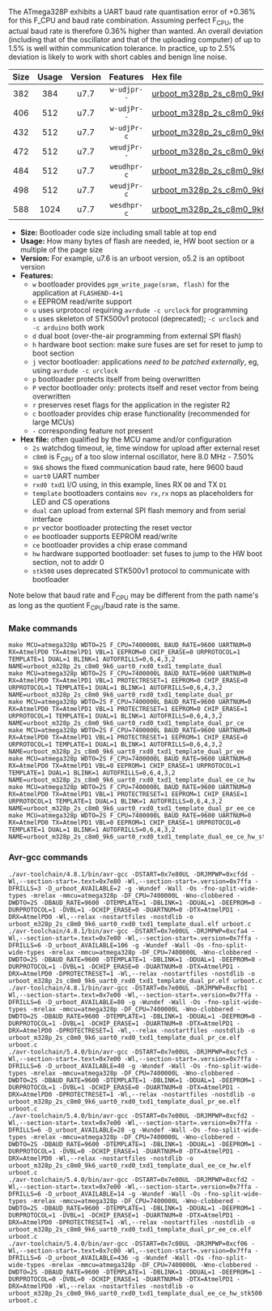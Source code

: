 The ATmega328P exhibits a UART baud rate quantisation error of +0.36% for this F_CPU and baud rate combination. Assuming perfect F<sub>CPU</sub>, the actual baud rate is therefore 0.36% higher than wanted. An overall deviation (including that of the oscillator and that of the uploading computer) of up to 1.5% is well within communication tolerance. In practice, up to 2.5% deviation is likely to work with short cables and benign line noise.

|Size|Usage|Version|Features|Hex file|
|:-:|:-:|:-:|:-:|:--|
|382|384|u7.7|`w-udjpr--`|[urboot_m328p_2s_c8m0_9k6_uart0_rxd0_txd1_template_dual.hex](https://raw.githubusercontent.com/stefanrueger/urboot.hex/main/u7.7/boards/ursense/atmega328p/watchdog_2_s/internal_oscillator_c-7.50%25/%2B8m000000_hz/%2B%2B%2B9k6_baud/uart0_rxd0_txd1/template_dual/urboot_m328p_2s_c8m0_9k6_uart0_rxd0_txd1_template_dual.hex)|
|406|512|u7.7|`w-udjPr--`|[urboot_m328p_2s_c8m0_9k6_uart0_rxd0_txd1_template_dual_pr.hex](https://raw.githubusercontent.com/stefanrueger/urboot.hex/main/u7.7/boards/ursense/atmega328p/watchdog_2_s/internal_oscillator_c-7.50%25/%2B8m000000_hz/%2B%2B%2B9k6_baud/uart0_rxd0_txd1/template_dual/urboot_m328p_2s_c8m0_9k6_uart0_rxd0_txd1_template_dual_pr.hex)|
|432|512|u7.7|`w-udjPr-c`|[urboot_m328p_2s_c8m0_9k6_uart0_rxd0_txd1_template_dual_pr_ce.hex](https://raw.githubusercontent.com/stefanrueger/urboot.hex/main/u7.7/boards/ursense/atmega328p/watchdog_2_s/internal_oscillator_c-7.50%25/%2B8m000000_hz/%2B%2B%2B9k6_baud/uart0_rxd0_txd1/template_dual/urboot_m328p_2s_c8m0_9k6_uart0_rxd0_txd1_template_dual_pr_ce.hex)|
|472|512|u7.7|`weudjPr--`|[urboot_m328p_2s_c8m0_9k6_uart0_rxd0_txd1_template_dual_pr_ee.hex](https://raw.githubusercontent.com/stefanrueger/urboot.hex/main/u7.7/boards/ursense/atmega328p/watchdog_2_s/internal_oscillator_c-7.50%25/%2B8m000000_hz/%2B%2B%2B9k6_baud/uart0_rxd0_txd1/template_dual/urboot_m328p_2s_c8m0_9k6_uart0_rxd0_txd1_template_dual_pr_ee.hex)|
|484|512|u7.7|`weudhpr-c`|[urboot_m328p_2s_c8m0_9k6_uart0_rxd0_txd1_template_dual_ee_ce_hw.hex](https://raw.githubusercontent.com/stefanrueger/urboot.hex/main/u7.7/boards/ursense/atmega328p/watchdog_2_s/internal_oscillator_c-7.50%25/%2B8m000000_hz/%2B%2B%2B9k6_baud/uart0_rxd0_txd1/template_dual/urboot_m328p_2s_c8m0_9k6_uart0_rxd0_txd1_template_dual_ee_ce_hw.hex)|
|498|512|u7.7|`weudjPr-c`|[urboot_m328p_2s_c8m0_9k6_uart0_rxd0_txd1_template_dual_pr_ee_ce.hex](https://raw.githubusercontent.com/stefanrueger/urboot.hex/main/u7.7/boards/ursense/atmega328p/watchdog_2_s/internal_oscillator_c-7.50%25/%2B8m000000_hz/%2B%2B%2B9k6_baud/uart0_rxd0_txd1/template_dual/urboot_m328p_2s_c8m0_9k6_uart0_rxd0_txd1_template_dual_pr_ee_ce.hex)|
|588|1024|u7.7|`wesdhpr-c`|[urboot_m328p_2s_c8m0_9k6_uart0_rxd0_txd1_template_dual_ee_ce_hw_stk500.hex](https://raw.githubusercontent.com/stefanrueger/urboot.hex/main/u7.7/boards/ursense/atmega328p/watchdog_2_s/internal_oscillator_c-7.50%25/%2B8m000000_hz/%2B%2B%2B9k6_baud/uart0_rxd0_txd1/template_dual/urboot_m328p_2s_c8m0_9k6_uart0_rxd0_txd1_template_dual_ee_ce_hw_stk500.hex)|

- **Size:** Bootloader code size including small table at top end
- **Usage:** How many bytes of flash are needed, ie, HW boot section or a multiple of the page size
- **Version:** For example, u7.6 is an urboot version, o5.2 is an optiboot version
- **Features:**
  + `w` bootloader provides `pgm_write_page(sram, flash)` for the application at `FLASHEND-4+1`
  + `e` EEPROM read/write support
  + `u` uses urprotocol requiring `avrdude -c urclock` for programming
  + `s` uses skeleton of STK500v1 protocol (deprecated); `-c urclock` and `-c arduino` both work
  + `d` dual boot (over-the-air programming from external SPI flash)
  + `h` hardware boot section: make sure fuses are set for reset to jump to boot section
  + `j` vector bootloader: applications *need to be patched externally*, eg, using `avrdude -c urclock`
  + `p` bootloader protects itself from being overwritten
  + `P` vector bootloader only: protects itself and reset vector from being overwritten
  + `r` preserves reset flags for the application in the register R2
  + `c` bootloader provides chip erase functionality (recommended for large MCUs)
  + `-` corresponding feature not present
- **Hex file:** often qualified by the MCU name and/or configuration
  + `2s` watchdog timeout, ie, time window for upload after external reset
  + `c8m0` is F<sub>CPU</sub> of a too slow internal oscillator, here 8.0 MHz - 7.50%
  + `9k6` shows the fixed communication baud rate, here 9600 baud
  + `uart0` UART number
  + `rxd0 txd1` I/O using, in this example, lines RX `D0` and TX `D1`
  + `template` bootloaders contains `mov rx,rx` nops as placeholders for LED and CS operations
  + `dual` can upload from external SPI flash memory and from serial interface
  + `pr` vector bootloader protecting the reset vector
  + `ee` bootloader supports EEPROM read/write
  + `ce` bootloader provides a chip erase command
  + `hw` hardware supported bootloader: set fuses to jump to the HW boot section, not to addr 0
  + `stk500` uses deprecated STK500v1 protocol to communicate with bootloader


Note below that baud rate and F<sub>CPU</sub> may be different from the path name's as long as the quotient F<sub>CPU</sub>/baud rate is the same.

### Make commands
```
make MCU=atmega328p WDTO=2S F_CPU=7400000L BAUD_RATE=9600 UARTNUM=0 RX=AtmelPD0 TX=AtmelPD1 VBL=1 EEPROM=0 CHIP_ERASE=0 URPROTOCOL=1 TEMPLATE=1 DUAL=1 BLINK=1 AUTOFRILLS=0,6,4,3,2 NAME=urboot_m328p_2s_c8m0_9k6_uart0_rxd0_txd1_template_dual
make MCU=atmega328p WDTO=2S F_CPU=7400000L BAUD_RATE=9600 UARTNUM=0 RX=AtmelPD0 TX=AtmelPD1 VBL=1 PROTECTRESET=1 EEPROM=0 CHIP_ERASE=0 URPROTOCOL=1 TEMPLATE=1 DUAL=1 BLINK=1 AUTOFRILLS=0,6,4,3,2 NAME=urboot_m328p_2s_c8m0_9k6_uart0_rxd0_txd1_template_dual_pr
make MCU=atmega328p WDTO=2S F_CPU=7400000L BAUD_RATE=9600 UARTNUM=0 RX=AtmelPD0 TX=AtmelPD1 VBL=1 PROTECTRESET=1 EEPROM=0 CHIP_ERASE=1 URPROTOCOL=1 TEMPLATE=1 DUAL=1 BLINK=1 AUTOFRILLS=0,6,4,3,2 NAME=urboot_m328p_2s_c8m0_9k6_uart0_rxd0_txd1_template_dual_pr_ce
make MCU=atmega328p WDTO=2S F_CPU=7400000L BAUD_RATE=9600 UARTNUM=0 RX=AtmelPD0 TX=AtmelPD1 VBL=1 PROTECTRESET=1 EEPROM=1 CHIP_ERASE=0 URPROTOCOL=1 TEMPLATE=1 DUAL=1 BLINK=1 AUTOFRILLS=0,6,4,3,2 NAME=urboot_m328p_2s_c8m0_9k6_uart0_rxd0_txd1_template_dual_pr_ee
make MCU=atmega328p WDTO=2S F_CPU=7400000L BAUD_RATE=9600 UARTNUM=0 RX=AtmelPD0 TX=AtmelPD1 VBL=0 EEPROM=1 CHIP_ERASE=1 URPROTOCOL=1 TEMPLATE=1 DUAL=1 BLINK=1 AUTOFRILLS=0,6,4,3,2 NAME=urboot_m328p_2s_c8m0_9k6_uart0_rxd0_txd1_template_dual_ee_ce_hw
make MCU=atmega328p WDTO=2S F_CPU=7400000L BAUD_RATE=9600 UARTNUM=0 RX=AtmelPD0 TX=AtmelPD1 VBL=1 PROTECTRESET=1 EEPROM=1 CHIP_ERASE=1 URPROTOCOL=1 TEMPLATE=1 DUAL=1 BLINK=1 AUTOFRILLS=0,6,4,3,2 NAME=urboot_m328p_2s_c8m0_9k6_uart0_rxd0_txd1_template_dual_pr_ee_ce
make MCU=atmega328p WDTO=2S F_CPU=7400000L BAUD_RATE=9600 UARTNUM=0 RX=AtmelPD0 TX=AtmelPD1 VBL=0 EEPROM=1 CHIP_ERASE=1 URPROTOCOL=0 TEMPLATE=1 DUAL=1 BLINK=1 AUTOFRILLS=0,6,4,3,2 NAME=urboot_m328p_2s_c8m0_9k6_uart0_rxd0_txd1_template_dual_ee_ce_hw_stk500
```

### Avr-gcc commands
```
./avr-toolchain/4.8.1/bin/avr-gcc -DSTART=0x7e80UL -DRJMPWP=0xcfdd -Wl,--section-start=.text=0x7e80 -Wl,--section-start=.version=0x7ffa -DFRILLS=3 -D_urboot_AVAILABLE=2 -g -Wundef -Wall -Os -fno-split-wide-types -mrelax -mmcu=atmega328p -DF_CPU=7400000L -Wno-clobbered -DWDTO=2S -DBAUD_RATE=9600 -DTEMPLATE=1 -DBLINK=1 -DDUAL=1 -DEEPROM=0 -DURPROTOCOL=1 -DVBL=1 -DCHIP_ERASE=0 -DUARTNUM=0 -DTX=AtmelPD1 -DRX=AtmelPD0 -Wl,--relax -nostartfiles -nostdlib -o urboot_m328p_2s_c8m0_9k6_uart0_rxd0_txd1_template_dual.elf urboot.c
./avr-toolchain/4.8.1/bin/avr-gcc -DSTART=0x7e00UL -DRJMPWP=0xcfa4 -Wl,--section-start=.text=0x7e00 -Wl,--section-start=.version=0x7ffa -DFRILLS=6 -D_urboot_AVAILABLE=106 -g -Wundef -Wall -Os -fno-split-wide-types -mrelax -mmcu=atmega328p -DF_CPU=7400000L -Wno-clobbered -DWDTO=2S -DBAUD_RATE=9600 -DTEMPLATE=1 -DBLINK=1 -DDUAL=1 -DEEPROM=0 -DURPROTOCOL=1 -DVBL=1 -DCHIP_ERASE=0 -DUARTNUM=0 -DTX=AtmelPD1 -DRX=AtmelPD0 -DPROTECTRESET=1 -Wl,--relax -nostartfiles -nostdlib -o urboot_m328p_2s_c8m0_9k6_uart0_rxd0_txd1_template_dual_pr.elf urboot.c
./avr-toolchain/4.8.1/bin/avr-gcc -DSTART=0x7e00UL -DRJMPWP=0xcfb1 -Wl,--section-start=.text=0x7e00 -Wl,--section-start=.version=0x7ffa -DFRILLS=6 -D_urboot_AVAILABLE=80 -g -Wundef -Wall -Os -fno-split-wide-types -mrelax -mmcu=atmega328p -DF_CPU=7400000L -Wno-clobbered -DWDTO=2S -DBAUD_RATE=9600 -DTEMPLATE=1 -DBLINK=1 -DDUAL=1 -DEEPROM=0 -DURPROTOCOL=1 -DVBL=1 -DCHIP_ERASE=1 -DUARTNUM=0 -DTX=AtmelPD1 -DRX=AtmelPD0 -DPROTECTRESET=1 -Wl,--relax -nostartfiles -nostdlib -o urboot_m328p_2s_c8m0_9k6_uart0_rxd0_txd1_template_dual_pr_ce.elf urboot.c
./avr-toolchain/5.4.0/bin/avr-gcc -DSTART=0x7e00UL -DRJMPWP=0xcfc5 -Wl,--section-start=.text=0x7e00 -Wl,--section-start=.version=0x7ffa -DFRILLS=6 -D_urboot_AVAILABLE=40 -g -Wundef -Wall -Os -fno-split-wide-types -mrelax -mmcu=atmega328p -DF_CPU=7400000L -Wno-clobbered -DWDTO=2S -DBAUD_RATE=9600 -DTEMPLATE=1 -DBLINK=1 -DDUAL=1 -DEEPROM=1 -DURPROTOCOL=1 -DVBL=1 -DCHIP_ERASE=0 -DUARTNUM=0 -DTX=AtmelPD1 -DRX=AtmelPD0 -DPROTECTRESET=1 -Wl,--relax -nostartfiles -nostdlib -o urboot_m328p_2s_c8m0_9k6_uart0_rxd0_txd1_template_dual_pr_ee.elf urboot.c
./avr-toolchain/5.4.0/bin/avr-gcc -DSTART=0x7e00UL -DRJMPWP=0xcfd2 -Wl,--section-start=.text=0x7e00 -Wl,--section-start=.version=0x7ffa -DFRILLS=6 -D_urboot_AVAILABLE=28 -g -Wundef -Wall -Os -fno-split-wide-types -mrelax -mmcu=atmega328p -DF_CPU=7400000L -Wno-clobbered -DWDTO=2S -DBAUD_RATE=9600 -DTEMPLATE=1 -DBLINK=1 -DDUAL=1 -DEEPROM=1 -DURPROTOCOL=1 -DVBL=0 -DCHIP_ERASE=1 -DUARTNUM=0 -DTX=AtmelPD1 -DRX=AtmelPD0 -Wl,--relax -nostartfiles -nostdlib -o urboot_m328p_2s_c8m0_9k6_uart0_rxd0_txd1_template_dual_ee_ce_hw.elf urboot.c
./avr-toolchain/5.4.0/bin/avr-gcc -DSTART=0x7e00UL -DRJMPWP=0xcfd2 -Wl,--section-start=.text=0x7e00 -Wl,--section-start=.version=0x7ffa -DFRILLS=6 -D_urboot_AVAILABLE=14 -g -Wundef -Wall -Os -fno-split-wide-types -mrelax -mmcu=atmega328p -DF_CPU=7400000L -Wno-clobbered -DWDTO=2S -DBAUD_RATE=9600 -DTEMPLATE=1 -DBLINK=1 -DDUAL=1 -DEEPROM=1 -DURPROTOCOL=1 -DVBL=1 -DCHIP_ERASE=1 -DUARTNUM=0 -DTX=AtmelPD1 -DRX=AtmelPD0 -DPROTECTRESET=1 -Wl,--relax -nostartfiles -nostdlib -o urboot_m328p_2s_c8m0_9k6_uart0_rxd0_txd1_template_dual_pr_ee_ce.elf urboot.c
./avr-toolchain/5.4.0/bin/avr-gcc -DSTART=0x7c00UL -DRJMPWP=0xcf06 -Wl,--section-start=.text=0x7c00 -Wl,--section-start=.version=0x7ffa -DFRILLS=6 -D_urboot_AVAILABLE=436 -g -Wundef -Wall -Os -fno-split-wide-types -mrelax -mmcu=atmega328p -DF_CPU=7400000L -Wno-clobbered -DWDTO=2S -DBAUD_RATE=9600 -DTEMPLATE=1 -DBLINK=1 -DDUAL=1 -DEEPROM=1 -DURPROTOCOL=0 -DVBL=0 -DCHIP_ERASE=1 -DUARTNUM=0 -DTX=AtmelPD1 -DRX=AtmelPD0 -Wl,--relax -nostartfiles -nostdlib -o urboot_m328p_2s_c8m0_9k6_uart0_rxd0_txd1_template_dual_ee_ce_hw_stk500.elf urboot.c
```

